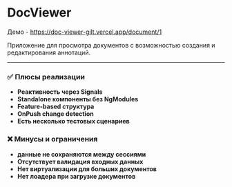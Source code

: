 # DocViewer

Демо - https://doc-viewer-gilt.vercel.app/document/1

Приложение для просмотра документов с возможностью создания и редактирования аннотаций.


---

### ✅ Плюсы реализации

- **Реактивность через Signals**
- **Standalone компоненты без NgModules**
- **Feature-based структура**
- **OnPush change detection**
- **Есть несколько тестовых сценариев**

### ❌ Минусы и ограничения


- **данные не сохраняются между сессиями**
- **Отсутствует валидация входных данных**
- **Нет виртуализации для больших документов**
- **Нет лоадера при загрузке документов**

